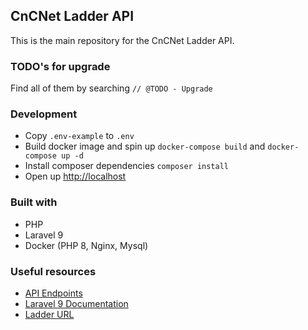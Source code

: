 ## CnCNet Ladder API
This is the main repository for the CnCNet Ladder API.


### TODO's for upgrade
Find all of them by searching `// @TODO - Upgrade`

### Development

- Copy `.env-example` to `.env`
- Build docker image and spin up `docker-compose build` and `docker-compose up -d`
- Install composer dependencies `composer install`
- Open up [http://localhost](http://localhost)

### Built with
- PHP
- Laravel 9
- Docker (PHP 8, Nginx, Mysql)

### Useful resources
- [API Endpoints](./API.md)
- [Laravel 9 Documentation](https://laravel.com/docs/9.x/releases)
- [Ladder URL](https://ladder.cncnet.org)
